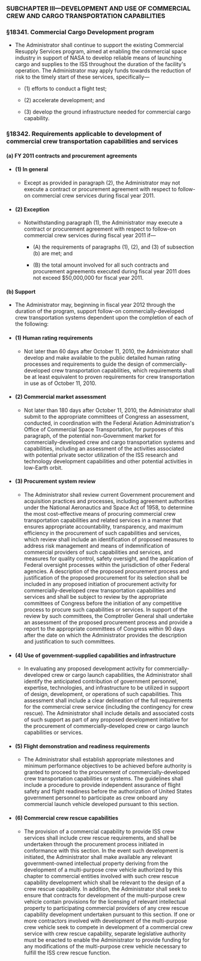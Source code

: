 ### SUBCHAPTER III—DEVELOPMENT AND USE OF COMMERCIAL CREW AND CARGO TRANSPORTATION CAPABILITIES

### §18341. Commercial Cargo Development program
* The Administrator shall continue to support the existing Commercial Resupply Services program, aimed at enabling the commercial space industry in support of NASA to develop reliable means of launching cargo and supplies to the ISS throughout the duration of the facility's operation. The Administrator may apply funds towards the reduction of risk to the timely start of these services, specifically—

  * (1) efforts to conduct a flight test;

  * (2) accelerate development; and

  * (3) develop the ground infrastructure needed for commercial cargo capability.

### §18342. Requirements applicable to development of commercial crew transportation capabilities and services
#### (a) FY 2011 contracts and procurement agreements
* #### (1) In general
  * Except as provided in paragraph (2), the Administrator may not execute a contract or procurement agreement with respect to follow-on commercial crew services during fiscal year 2011.

* #### (2) Exception
  * Notwithstanding paragraph (1), the Administrator may execute a contract or procurement agreement with respect to follow-on commercial crew services during fiscal year 2011 if—

    * (A) the requirements of paragraphs (1), (2), and (3) of subsection (b) are met; and

    * (B) the total amount involved for all such contracts and procurement agreements executed during fiscal year 2011 does not exceed $50,000,000 for fiscal year 2011.

#### (b) Support
* The Administrator may, beginning in fiscal year 2012 through the duration of the program, support follow-on commercially-developed crew transportation systems dependent upon the completion of each of the following:

* #### (1) Human rating requirements
  * Not later than 60 days after October 11, 2010, the Administrator shall develop and make available to the public detailed human rating processes and requirements to guide the design of commercially-developed crew transportation capabilities, which requirements shall be at least equivalent to proven requirements for crew transportation in use as of October 11, 2010.

* #### (2) Commercial market assessment
  * Not later than 180 days after October 11, 2010, the Administrator shall submit to the appropriate committees of Congress an assessment, conducted, in coordination with the Federal Aviation Administration's Office of Commercial Space Transportation, for purposes of this paragraph, of the potential non-Government market for commercially-developed crew and cargo transportation systems and capabilities, including an assessment of the activities associated with potential private sector utilization of the ISS research and technology development capabilities and other potential activities in low-Earth orbit.

* #### (3) Procurement system review
  * The Administrator shall review current Government procurement and acquisition practices and processes, including agreement authorities under the National Aeronautics and Space Act of 1958, to determine the most cost-effective means of procuring commercial crew transportation capabilities and related services in a manner that ensures appropriate accountability, transparency, and maximum efficiency in the procurement of such capabilities and services, which review shall include an identification of proposed measures to address risk management and means of indemnification of commercial providers of such capabilities and services, and measures for quality control, safety oversight, and the application of Federal oversight processes within the jurisdiction of other Federal agencies. A description of the proposed procurement process and justification of the proposed procurement for its selection shall be included in any proposed initiation of procurement activity for commercially-developed crew transportation capabilities and services and shall be subject to review by the appropriate committees of Congress before the initiation of any competitive process to procure such capabilities or services. In support of the review by such committees, the Comptroller General shall undertake an assessment of the proposed procurement process and provide a report to the appropriate committees of Congress within 90 days after the date on which the Administrator provides the description and justification to such committees.

* #### (4) Use of government-supplied capabilities and infrastructure
  * In evaluating any proposed development activity for commercially-developed crew or cargo launch capabilities, the Administrator shall identify the anticipated contribution of government personnel, expertise, technologies, and infrastructure to be utilized in support of design, development, or operations of such capabilities. This assessment shall include a clear delineation of the full requirements for the commercial crew service (including the contingency for crew rescue). The Administrator shall include details and associated costs of such support as part of any proposed development initiative for the procurement of commercially-developed crew or cargo launch capabilities or services.

* #### (5) Flight demonstration and readiness requirements
  * The Administrator shall establish appropriate milestones and minimum performance objectives to be achieved before authority is granted to proceed to the procurement of commercially-developed crew transportation capabilities or systems. The guidelines shall include a procedure to provide independent assurance of flight safety and flight readiness before the authorization of United States government personnel to participate as crew onboard any commercial launch vehicle developed pursuant to this section.

* #### (6) Commercial crew rescue capabilities
  * The provision of a commercial capability to provide ISS crew services shall include crew rescue requirements, and shall be undertaken through the procurement process initiated in conformance with this section. In the event such development is initiated, the Administrator shall make available any relevant government-owned intellectual property deriving from the development of a multi-purpose crew vehicle authorized by this chapter to commercial entities involved with such crew rescue capability development which shall be relevant to the design of a crew rescue capability. In addition, the Administrator shall seek to ensure that contracts for development of the multi-purpose crew vehicle contain provisions for the licensing of relevant intellectual property to participating commercial providers of any crew rescue capability development undertaken pursuant to this section. If one or more contractors involved with development of the multi-purpose crew vehicle seek to compete in development of a commercial crew service with crew rescue capability, separate legislative authority must be enacted to enable the Administrator to provide funding for any modifications of the multi-purpose crew vehicle necessary to fulfill the ISS crew rescue function.
